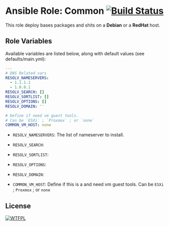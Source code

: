 # Ansible Role: Common [![Build Status](https://travis-ci.org/lucasmaurice/ansible-role-common.svg?branch=master)](https://travis-ci.org/lucasmaurice/ansible-role-common)

This role deploy bases packages and shits on a **Debian** or a **RedHat** host.

## Role Variables

Available variables are listed below, along with default values (see defaults/main.yml):

```yaml
---
# DNS Related vars
RESOLV_NAMESERVERS:
  - 1.1.1.1
  - 1.0.0.1
RESOLV_SEARCH: []
RESOLV_SORTLIST: []
RESOLV_OPTIONS: []
RESOLV_DOMAIN: ''

# Define if need vm guest tools.
# Can be `ESXi` ; `Proxmox` ; or `none`
COMMON_VM_HOST: none

```

- `RESOLV_NAMESERVERS`: The list of nameserver to install.

- `RESOLV_SEARCH`:

- `RESOLV_SORTLIST`:

- `RESOLV_OPTIONS`:

- `RESOLV_DOMAIN`:

- `COMMON_VM_HOST`: Define if this is a and need vm guest tools. Can be `ESXi` ; `Proxmox` ; or `none`

## License

[![WTFPL](http://www.wtfpl.net/wp-content/uploads/2012/12/wtfpl-badge-1.png)](https://http://www.wtfpl.net)

